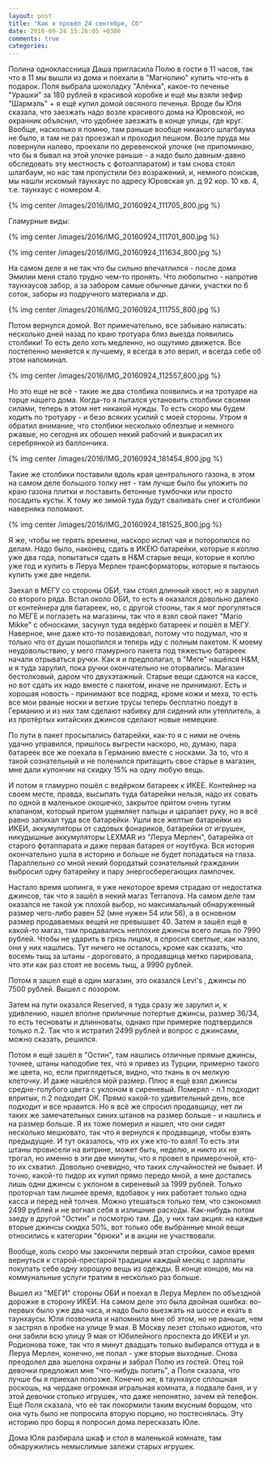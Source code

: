```yaml
---
layout: post
title: "Как я провёл 24 сентября, Сб"
date: 2016-09-24 15:26:05 +0300
comments: true
categories: 
---
```

Полина одноклассница Даша пригласила Полю в гости в 11 часов, так что в 11 мы вышли из дома и поехали в "Магнолию" купить что-нть в подарок. Поля выбрала шоколадку "Алёнка", какое-то печенье "Урашки" за 180 рублей в красивой коробке и ещё мы взяли зефир "Шармэль" + я ещё купил домой овсяного печенья. Вроде бы Юля сказала, что заезжать надо возле красивого дома на Юровской, но охранник объяснил, что удобнее заезжать в конце улицы, где круг. Вообще, насколько я помню, там раньше вообще никакого шлагбаума не было, я там не раз проезжал и проходил пешком. Возле пруда мы повернули налево, проехали по деревенской улочке (не припоминаю, что бы я бывал на этой улочке раньше - а надо было давным-давно обследовать эту местность с фотоаппаратом) и там снова стоял шлагбаум, но нас там пропустили без возражений, и, немного поискав, мы нашли искомый таунхаус по адресу Юровская ул. д 92 кор. 10 кв. 4, т.е. таунхаус с номером 4.


{% img center /images/2016/IMG_20160924_111705_800.jpg %}

Гламурные виды:

{% img center /images/2016/IMG_20160924_111701_800.jpg %}

{% img center /images/2016/IMG_20160924_111634_800.jpg %}

На самом деле я не так что бы сильно впечатлился - после дома Эмилии меня стало трудно чем-то пронять. Что любопытно - напротив таунхаусов забор, а за забором самые обычные дачки, участки по 6 соток, заборы из подручного материала и др.

{% img center /images/2016/IMG_20160924_111755_800.jpg %}

Потом вернулся домой. Вот примечательно, все забываю написать: несколько дней назад по краю тротуара близ выезда появились столбики! То есть дело хоть медленно, но ощутимо движется. Все постепенно меняется к лучшему, я всегда в это верил, и всегда себе об этом напоминал. 

{% img center /images/2016/IMG_20160924_112557_800.jpg %}

Но это еще не всё - такие же два столбика появились и на тротуаре на торце нашего дома. Когда-то я пытался установить столбики своими силами, теперь в этом нет никакой нужды. То есть скоро мы будем ходить по тротуару - и безо всяких усилий с моей стороны. Утром я обратил внимание, что столбики несколько облезлые и немного ржавые, но сегодня их обошел некий рабочий и выкрасил их серебрянкой из баллончика.

{% img center /images/2016/IMG_20160924_181454_800.jpg %}

Такие же столбики поставили вдоль края центрального газона, в этом на самом деле большого толку нет - там лучше было бы уложить по краю газона плитки и поставить бетонные тумбочки или просто посадить кусты. К тому же зимой туда будут сваливать снег и столбики наверняка поломают.

{% img center /images/2016/IMG_20160924_181525_800.jpg %}

Я же, чтобы не терять времени, наскоро испил чая и поторопился по делам. Надо было, наконец, сдать в ИКЕЮ батарейки, которые я коплю уже два года, попытаться сдать в H&M старые вещи, которые я коплю уже год и купить в Леруа Мерлен трансформаторы, которые я пытаюсь купить уже две недели.

Заехал в МЕГУ со стороны ОБИ, там стоял длинный хвост, но я зарулил со второго ряда. Встал около ОБИ, то есть я оказался довольно далеко от контейнера для батареек, но, с другой стооны, так я мог прогуляться по МЕГЕ и поглазеть на магазины, так что я взял свой пакет "Mario Mikke" с обносками, засунул туда ведёрко батареек и пошёл в МЕГУ. Наверное, мне даже кто-то позавидовал, потому что подумал, что я только что от души пошопился и теперь иду с полным пакетом. К моему неудовольствию, у мего гламурного пакета под тяжестью батареек начали отрываться ручки. Как я и предполагал, в "Меге" нашёлся H&M, и я туда зарулил, пока ручки окончательно не оторвались. Магазин бестолковый, даром что двухэтажный. Старые вещи сдаются на кассе, но вот сдать их надо вместе с пакетом, иначе не принимают. Есть и хорошая новость - принимают все подряд, кроме кожи и меха, то есть все мои рваные носки и ветхие трусы теперь бесплатно поедут в Германию и из них там сделают набивку для сидений или утеплитель, а из протёртых китайских джинсов сделают новые немецкие.

По пути в пакет просыпались батарейки, как-то я с ними не очень удачно управился, пришлось выгрести наскоро, но, думаю, пара батареек все же поехала в Германию вместе с носками. За то, что я такой сознательный и не поленился притащить свое старье в магазин, мне дали купончик на скидку 15% на одну любую вещь.

И потом я гламурно пошёл с ведёрком батареек к ИКЕЕ. Контейнер на своем месте, правда, высыпать туда батарейки нельзя, надо их совать по одной в маленькое окошечко, закрытое притом очень тугим клапаном, который притом ущемляет пальцы и царапает руку, но я всё равно запихал туда все батарейки. Ушли все желтые батарейки из ИКЕИ, аккумуляторы от садовых фонариков, батарейки от игрушек, никудышные аккумуляторы LEXMAR из "Леруа Мерлен", батарейка от старого фотаппарата и даже первая батарея от ноутбука. Вся история окончательно ушла в историю и больше не будет попадаться на глаза. Параллельно со мной некий бородатый сознательный гражданин выбросил одну батарейку и пару энергосберегающих лампочек.

Настало время шопинга, я уже некоторое время страдаю от недостатка джинсов, так что я зашёл в некий магаз Terranova. На самом деле там оказался не такой уж плохой выбор, но максимальный обнаруженный размер чего-либо равен 52 (мне нужен 54 или 56), а в основном размер продаваемых вещей не превышает 40. Затем я зашёл ещё в какой-то магаз, там продавались неплохие джинсы всего лишь по 7990 рублей. Чтобы не ударить в грязь лицом, я спросил светлые, как назло, они у них нашлись. Тут ничего не осталось, кроме как сказать, что восемь тыщ за штаны - дороговато, а продавщица метко парировала, что эти как раз стоят не восемь тыщ, а 9990 рублей.

Потом я зашел ещё в один магазин, это оказался Levi's , джинсы по 7500 рублей. Вышел с позором.

Затем на пути оказался Reserved, я туда сразу же зарулил и, к удивлению, нашел вполне приличные потертые джинсы, размер 36/34, то есть тесноваты и длинноваты, однако при примерке подтвердился только п.2. Так что я истратил 2499 рублей и вопрос с джинсами, можно сказать, решился. 

Потом я ещё зашёл в "Остин", там нашлись отличные прямые джинсы, точнее, штаны наподобие тех, что я привез из Турции, примерно такого же цвета, но, если приглядеться, видно, что ткань в оч мелкую клеточку. И даже нашёлся мой размер. Плюс я ещё взял джинсы средне-голубого цвета с уклоном в сиреневый. Померял - п.1 подходит впритык, п.2 подходит ОК. Прямо какой-то удивительный день, все подходит и все нравится. Но я всё же спросил продавщицу, нет ли таких же замечательных синих штанов на размер больше - и нашлись и на размер больше. Я их тоже померил и нашел, что они сидят несколько мешковато, так что я вернулся к продавщице, чтобы взять предыдущие. И тут оказалось, что их уже кто-то взял! То есть эти штаны провисели на витрине, может быть, неделю, и никто их не трогал, но именно в эти две минуты, что я провел в примерочной, кто-то их схватил. Довольно очевидно, что таких случайностей не бывает. И точно, какой-то пидор их купил прямо передо мной, а мне достались лишь одни джинсы с уклоном в сиреневый за 1999 рублей. Только проторчал там лишнее время, вдобавок у них работает только одна касса и перед ней толчея. Можно утешаться только тем, что сэкономил 2499 рублей и не вогнал себя в излишние расходы. Как-нибудь потом заеду в другой "Остин" и посмотрю там. Да, у них там акция: на каждые вторые джинсы скидка 50%, вот только обе выбранные мной вещи относились к категории "брюки" и в акции не участвовали.

Вообще, коль скоро мы закончили первый этап стройки, самое время вернуться к старой-престарой традиции каждый месяц с зарплаты покупать себе одну хорошую вещь из одежды. В конце концов, мы на коммунальные услуги тратим в несколько раз больше.

Вышел из "МЕГИ" стороны ОБИ и поехал в Леруа Мерлен по объездной дорожке в сторону ИКЕИ. На самом деле это была двойная ошибка: во-первых было уже два часа, и надо было выезжать на шоссе и ехать в таунхаусы. Юля позвонила и напомнила мне об этом, но не раньше, чем я застрял в пробке на улице 9 мая. В Москву лезет столько идиотов, что они забили всю улицу 9 мая от Юбилейного проспекта до ИКЕИ и ул. Родионова тоже, так что я минут двадцать только выбирался оттуда и в Леруа Мерлен, конечно, не попал - уже вторые выходные. Снова преодолел два эшелона охраны и забрал Полю из гостей. Отец той девочки предложил мне "что-нибудь попить", а Поля сказала, что лучше бы я приехал попозже. Конечно же, в таунхаусе сплошная роскошь, на чердаке огромная игральная комната, а подвале баня, и у этой девочки столько игрушек, что даже непонятно, зачем ей телефон. Ещё Поля сказала, что её так покормили таким вкусным борщом, что она чуть было не попросила вторую порцию, но постеснялась. Эту историю про борщ я попросил дома пересказать Юле.

Дома Юля разбирала шкаф и стол в маленькой комнате, там обнаружились немыслимые залежи старых игрушек.